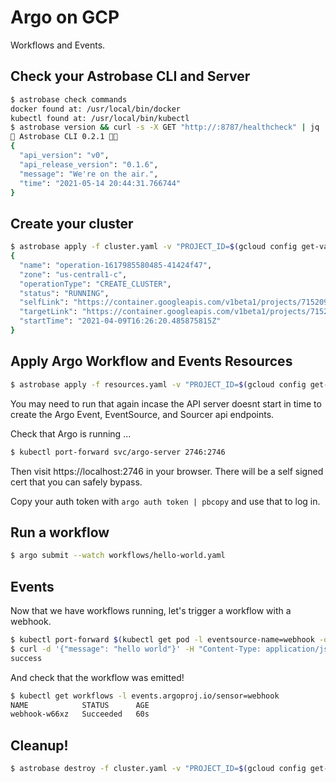 # Argo on GCP

Workflows and Events.

## Check your Astrobase CLI and Server

```sh
$ astrobase check commands
docker found at: /usr/local/bin/docker
kubectl found at: /usr/local/bin/kubectl
$ astrobase version && curl -s -X GET "http://:8787/healthcheck" | jq
🚀 Astrobase CLI 0.2.1 🧑‍🚀
{
  "api_version": "v0",
  "api_release_version": "0.1.6",
  "message": "We're on the air.",
  "time": "2021-05-14 20:44:31.766744"
}
```

## Create your cluster

```sh
$ astrobase apply -f cluster.yaml -v "PROJECT_ID=$(gcloud config get-value project) LOCATION=us-central1-c"
{
  "name": "operation-1617985580485-41424f47",
  "zone": "us-central1-c",
  "operationType": "CREATE_CLUSTER",
  "status": "RUNNING",
  "selfLink": "https://container.googleapis.com/v1beta1/projects/715209933323/zones/us-central1-c/operations/operation-1617985580485-41424f47",
  "targetLink": "https://container.googleapis.com/v1beta1/projects/715209933323/zones/us-central1-c/clusters/workflows",
  "startTime": "2021-04-09T16:26:20.485875815Z"
}
```

## Apply Argo Workflow and Events Resources

```sh
$ astrobase apply -f resources.yaml -v "PROJECT_ID=$(gcloud config get-value project) LOCATION=us-central1-c"
```

You may need to run that again incase the API server doesnt start in time to create the Argo Event, EventSource, and Sourcer api endpoints.

Check that Argo is running ...

```sh
$ kubectl port-forward svc/argo-server 2746:2746
```

Then visit https://localhost:2746 in your browser. There will be a self signed cert that you can safely bypass.

Copy your auth token with `argo auth token | pbcopy` and use that to log in.

## Run a workflow

```sh
$ argo submit --watch workflows/hello-world.yaml
```

## Events

Now that we have workflows running, let's trigger a workflow with a webhook.

```sh
$ kubectl port-forward $(kubectl get pod -l eventsource-name=webhook -o name) 12000:12000
$ curl -d '{"message": "hello world"}' -H "Content-Type: application/json" -X POST http://localhost:12000/example
success
```

And check that the workflow was emitted!

```sh
$ kubectl get workflows -l events.argoproj.io/sensor=webhook
NAME            STATUS      AGE
webhook-w66xz   Succeeded   60s
```

## Cleanup!

```sh
$ astrobase destroy -f cluster.yaml -v "PROJECT_ID=$(gcloud config get-value project) LOCATION=us-central1-c"
```


